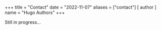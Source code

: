 +++
title = "Contact"
date = "2022-11-07"
aliases = ["contact"]
[ author ]
  name = "Hugo Authors"
+++

Still in progress...

